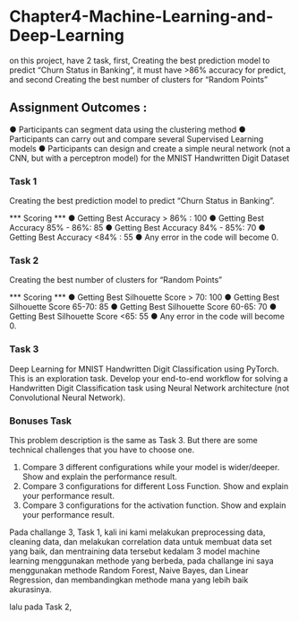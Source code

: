 # Chapter4-Machine-Learning-and-Deep-Learning
on this project, have 2 task, first,  Creating the best prediction model to predict “Churn Status in Banking”, it must have >86% accuracy for predict, and second Creating the best number of clusters for “Random Points”

## Assignment Outcomes :
● Participants can segment data using the clustering method
● Participants can carry out and compare several Supervised Learning models
● Participants can design and create a simple neural network (not a CNN, but with a perceptron model) for the MNIST Handwritten Digit Dataset


### Task 1
Creating the best prediction model to predict “Churn Status in Banking”.

*** Scoring ***
● Getting Best Accuracy > 86% : 100
● Getting Best Accuracy 85% - 86%: 85
● Getting Best Accuracy 84% - 85%: 70
● Getting Best Accuracy <84% : 55
● Any error in the code will become 0.


### Task 2
Creating the best number of clusters for “Random Points”

*** Scoring ***
● Getting Best Silhouette Score > 70: 100
● Getting Best Silhouette Score 65-70: 85
● Getting Best Silhouette Score 60-65: 70
● Getting Best Silhouette Score <65: 55
● Any error in the code will become 0.

### Task 3
Deep Learning for MNIST Handwritten Digit Classification using PyTorch. This is an exploration task. Develop your end-to-end workflow for solving a Handwritten Digit Classification task using Neural Network architecture (not Convolutional Neural Network).

### Bonuses Task
This problem description is the same as Task 3. But there are some technical challenges that you have to choose one.
1. Compare 3 different configurations while your model is wider/deeper. Show and explain the performance result.
2. Compare 3 configurations for different Loss Function. Show and explain your performance result.
3. Compare 3 configurations for the activation function. Show and explain your performance result.


Pada challange 3, Task 1, kali ini kami melakukan preprocessing data, cleaning data, dan melakukan correlation data untuk membuat data set yang baik, dan mentraining data tersebut kedalam 3 model machine learning menggunakan methode yang berbeda, pada challange ini saya menggunakan methode Random Forest, Naive Bayes, dan Linear Regression, dan membandingkan methode mana yang lebih baik akurasinya.

lalu pada Task 2, 
